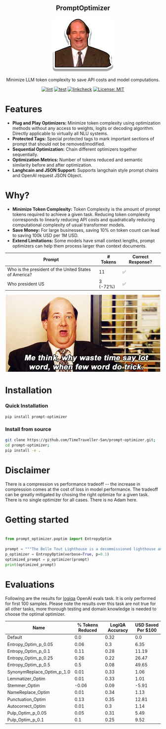 <div align="center">

  ## PromptOptimizer
  
  <img width="200" src="evaluations/artifacts/logo.png" alt="kevin inspired logo" />

  Minimize LLM token complexity to save API costs and model computations.

</div>
<div align="center">

[![lint](https://github.com/TimeTraveller-San/prompt-optimizer/actions/workflows/lint.yml/badge.svg)](https://github.com/TimeTraveller-San/prompt-optimizer/actions/workflows/lint.yml) 
[![test](https://github.com/TimeTraveller-San/prompt-optimizer/actions/workflows/test.yml/badge.svg)](https://github.com/TimeTraveller-San/prompt-optimizer/actions/workflows/test.yml) 
[![linkcheck](https://github.com/TimeTraveller-San/prompt-optimizer/actions/workflows/linkcheck.yml/badge.svg)](https://github.com/TimeTraveller-San/prompt-optimizer/actions/workflows/linkcheck.yml) 
[![License: MIT](https://img.shields.io/badge/License-MIT-yellow.svg)](https://opensource.org/licenses/MIT)

</div>


# Features
- **Plug and Play Optimizers:** Minimize token complexity using optimization methods without any access to weights, logits or decoding algorithm. Directly applicable to virtually all NLU systems.
- **Protected Tags:** Special protected tags to mark important sections of prompt that should not be removed/modified.
- **Sequential Optimization:** Chain different optimizers together sequentially.
- **Optimization Metrics:** Number of tokens reduced and semantic similarity before and after optimization.
- **Langhcain and JSON Support:** Supports langchain style prompt chains and OpenAI request JSON Object.
 
# Why?
- **Minimize Token Complexity:** Token Complexity is the amount of prompt tokens required to achieve a given task. Reducing token complexity corresponds to linearly reducing API costs and quadratically reducing computational complexity of usual transformer models.
- **Save Money:** For large businesses, saving 10% on token count can lead to saving 100k USD per 1M USD.
- **Extend Limitations:** Some models have small context lengths, prompt optimizers can help them process larger than context documents.

| Prompt | # Tokens | Correct Response? |  
| ------------------------------------------------------- | ---------- | ------------------- |  
| Who is the president of the United States of America? | 11 | ✅ |  
| Who president US | 3  (-72%) | ✅ |

<div align="center">
  <img src="evaluations/artifacts/kevin.gif" alt="Image" />
</div>

# Installation
### Quick Installation
```pip install prompt-optimizer```

### Install from source
```bash
git clone https://github.com/TimeTraveller-San/prompt-optimizer.git;
cd prompt-optimizer;
pip install -e .
```

# Disclaimer
There is a compression vs performance tradeoff -- the increase in compression comes at the cost of loss in model performance. The tradeoff can be greatly mitigated by chosing the right optimize for a given task. There is no single optimizer for all cases. There is no Adam here.


# Getting started

```python

from prompt_optimizer.poptim import EntropyOptim

prompt = """The Belle Tout Lighthouse is a decommissioned lighthouse and British landmark located at Beachy Head, East Sussex, close to the town of Eastbourne."""
p_optimizer = EntropyOptim(verbose=True, p=0.1)
optimized_prompt = p_optimizer(prompt)
print(optimized_prompt)

```
# Evaluations
Following are the results for [logiqa](https://github.com/openai/evals/blob/main/evals/registry/evals/logiqa.yaml) OpenAI evals task. It is only performed for first 100 samples. Please note the results over this task are not true for all other tasks, more thorough testing and domain knowledge is needed to choose the optimal optimizer.

| Name | % Tokens Reduced | LogiQA Accuracy | USD Saved Per $100 |
| --- | --- | --- | --- |
| Default | 0.0 | 0.32 | 0.0 |
| Entropy_Optim_p_0.05 | 0.06 | 0.3 | 6.35 |
| Entropy_Optim_p_0.1 | 0.11 | 0.28 | 11.19 |
| Entropy_Optim_p_0.25 | 0.26 | 0.22 | 26.47 |
| Entropy_Optim_p_0.5 | 0.5 | 0.08 | 49.65 |
| SynonymReplace_Optim_p_1.0 | 0.01 | 0.33 | 1.06 |
| Lemmatizer_Optim | 0.01 | 0.33 | 1.01 |
| Stemmer_Optim | -0.06 | 0.09 | -5.91 |
| NameReplace_Optim | 0.01 | 0.34 | 1.13 |
| Punctuation_Optim | 0.13 | 0.35 | 12.81 |
| Autocorrect_Optim | 0.01 | 0.3 | 1.14 |
| Pulp_Optim_p_0.05 | 0.05 | 0.31 | 5.49 |
| Pulp_Optim_p_0.1 | 0.1 | 0.25 | 9.52 |
